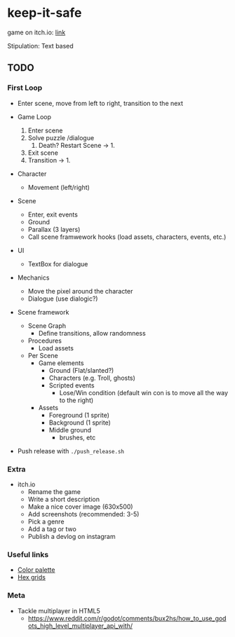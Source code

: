 # keep-it-safe

game on itch.io: [link](https://thewarlock.itch.io/keep-it-safe)

Stipulation: Text based

## TODO

### First Loop

- Enter scene, move from left to right, transition to the next

- Game Loop
  1. Enter scene
  2. Solve puzzle /dialogue
     1. Death? Restart Scene -> 1.
  3. Exit scene
  4. Transition -> 1.

- Character
  - Movement (left/right)

- Scene
  - Enter, exit events
  - Ground
  - Parallax (3 layers)
  - Call scene framwework hooks (load assets, characters, events, etc.)

- UI
  - TextBox for dialogue

- Mechanics
  - Move the pixel around the character
  - Dialogue (use dialogic?)

- Scene framework
  - Scene Graph
    - Define transitions, allow randomness
  - Procedures
    - Load assets
  - Per Scene
    - Game elements
      - Ground (Flat/slanted?)
      - Characters (e.g. Troll, ghosts)
      - Scripted events
        - Lose/Win condition (default win con is to move all the way to the right)
    - Assets
      - Foreground (1 sprite)
      - Background (1 sprite)
      - Middle ground
        - brushes, etc

- Push release with `./push_release.sh`

### Extra

- itch.io
  - Rename the game
  - Write a short description
  - Make a nice cover image (630x500)
  - Add screenshots (recommended: 3-5)
  - Pick a genre
  - Add a tag or two
  - Publish a devlog on instagram

### Useful links

- [Color palette](https://colorsupplyyy.com/app)
- [Hex grids](https://www.redblobgames.com/grids/hexagons/)

### Meta

- Tackle multiplayer in HTML5
  - https://www.reddit.com/r/godot/comments/bux2hs/how_to_use_godots_high_level_multiplayer_api_with/
